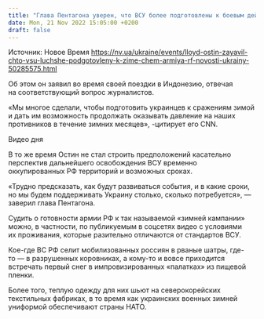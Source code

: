 ```yaml
---
title: "Глава Пентагона уверен, что ВСУ более подготовлены к боевым действиям в условиях зимы, чем россияне. И вот почему"
date: Mon, 21 Nov 2022 15:05:00 +0200
draft: false
---
```

Источник: Новое Время https://nv.ua/ukraine/events/lloyd-ostin-zayavil-chto-vsu-luchshe-podgotovleny-k-zime-chem-armiya-rf-novosti-ukrainy-50285575.html


Об этом он заявил во время своей поездки в Индонезию, отвечая на соответствующий вопрос журналистов.

«Мы многое сделали, чтобы подготовить украинцев к сражениям зимой и дать им возможность продолжать оказывать давление на наших противников в течение зимних месяцев», -цитирует его CNN.

 Видео дня   

В то же время Остин не стал строить предположений касательно перспектив дальнейшего освобождения ВСУ временно оккупированных РФ территорий и возможных сроках.

«Трудно предсказать, как будут развиваться события, и в какие сроки, но мы будем поддерживать Украину столько, сколько потребуется», — заверил глава Пентагона.

Судить о готовности армии РФ к так называемой «зимней кампании» можно, в частности, по публикуемым в соцсетях видео с условиями их проживания, которые разительно отличаются от стандартов ВСУ.

Кое-где ВС РФ селит мобилизованных россиян в рваные шатры, где-то — в разрушенных коровниках, а кому-то и вовсе приходится встречать первый снег в импровизированных «палатках» из пищевой пленки.

Более того, теплую одежду для них шьют на северокорейских текстильных фабриках, в то время как украинских военных зимней униформой обеспечивают страны НАТО.
